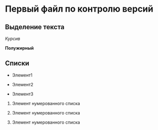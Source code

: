 # Первый файл по контролю версий

## Выделение текста

*Курсив*

**Полужирный**

## Списки

* Элемент1

* Элемент2

* Элемент3

1. Элемент нумерованного списка

2. Элемент нумерованного списка

3. Элемент нумерованного списка
